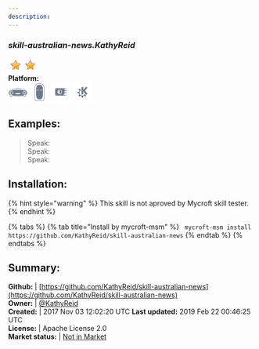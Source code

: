 ```yaml
---
description: 
---
```


### _skill-australian-news.KathyReid_  
  
![](../.gitbook/assets/star.png)![](../.gitbook/assets/star.png)  
**Platform:**  
 ![Mark I](../.gitbook/assets/mark-1-icon.png)  ![Mark II](../.gitbook/assets/mark-2-icon.png)  ![Picroft](../.gitbook/assets/picroft-icon.png)  ![plasmoid](../.gitbook/assets/kde.png)   
## Examples:  
> Speak:  
> Speak:  
> Speak:  
  
## Installation:  
{% hint style="warning" %}
This skill is not aproved by Mycroft skill tester.
{% endhint %}
    
{% tabs %}
{% tab title="Install by mycroft-msm" %}
``` mycroft-msm install https://github.com/KathyReid/skill-australian-news```
{% endtab %}
  {% endtabs %}
    
## Summary:  
**Github:** | [https://github.com/KathyReid/skill-australian-news](https://github.com/KathyReid/skill-australian-news)  
**Owner:** | [@KathyReid](https://github.com/KathyReid)  
**Created:** | 2017 Nov 03 12:02:20 UTC  **Last updated:** 2019 Feb 22 00:46:25 UTC  
**License:** | Apache License 2.0  
**Market status:** | [Not in Market](https://market.mycroft.ai/skill/)  
